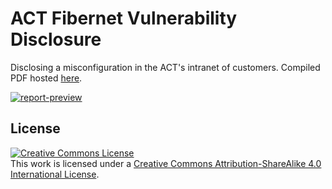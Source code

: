 # ACT Fibernet Vulnerability Disclosure

Disclosing a misconfiguration in the ACT's intranet of customers. Compiled PDF hosted [here](https://files.sujal.dev/act-intranet-report.pdf).

[![report-preview](https://github.com/sujaldev/ACT-bug-bounty-report/assets/75830554/f0f8b46e-1777-405f-982b-9a6d644e9353)](https://files.sujal.dev/act-intranet-report.pdf)


## License

<a rel="license" href="http://creativecommons.org/licenses/by-sa/4.0/"><img alt="Creative Commons License" style="border-width:0" src="https://i.creativecommons.org/l/by-sa/4.0/88x31.png" /></a><br />This work is licensed under a <a rel="license" href="http://creativecommons.org/licenses/by-sa/4.0/">Creative Commons Attribution-ShareAlike 4.0 International License</a>.
